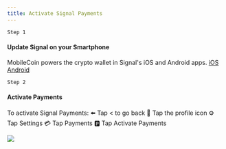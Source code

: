 ```yaml
---
title: Activate Signal Payments
---
```


```
Step 1 
```

#### **Update Signal on your Smartphone**
MobileCoin powers the crypto wallet in Signal's iOS and Android apps.
[iOS](https://apps.apple.com/us/app/signal-private-messenger/id874139669)
[Android](https://play.google.com/store/apps/details?gl=us&id=org.thoughtcrime.securesms)

```
Step 2 
```
#### **Activate Payments**

To activate Signal Payments: 
⬅️ Tap < to go back
👤 Tap the profile icon
⚙️ Tap Settings 
💳 Tap Payments
🅿️ Tap Activate Payments

![](https://images.squarespace-cdn.com/content/v1/624b284acc6f4b3917c9d40d/7f1400e3-a06d-47b3-b6ce-bd2a5045ab62/gif.gif?format=750w)
